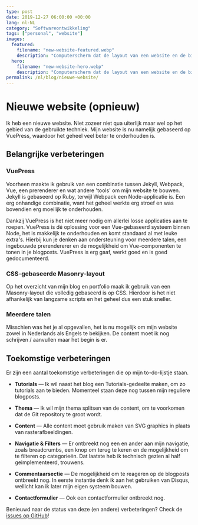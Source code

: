 ```yaml
---
type: post
date: 2019-12-27 06:00:00 +00:00
lang: nl-NL
category: "Softwareontwikkeling"
tags: ["personal", "website"]
images:
  featured:
    filename: "new-website-featured.webp"
    description: "Computerscherm dat de layout van een website en de bijbehorende code visualiseert"
  hero:
    filename: "new-website-hero.webp"
    description: "Computerscherm dat de layout van een website en de bijbehorende code visualiseert"
permalink: /nl/blog/nieuwe-website/
---
```


# Nieuwe website (opnieuw)

Ik heb een nieuwe website. Niet zozeer niet qua uiterlijk maar wel op het gebied van de gebruikte techniek. Mijn website is nu namelijk gebaseerd op VuePress, waardoor het geheel veel beter te onderhouden is.

<!-- more -->

## Belangrijke verbeteringen

### VuePress

Voorheen maakte ik gebruik van een combinatie tussen Jekyll, Webpack, Vue, een prerenderer en wat andere 'tools' om mijn website te bouwen. Jekyll is gebaseerd op Ruby, terwijl Webpack een Node-applicatie is. Een erg onhandige combinatie, want het geheel werkte erg stroef en was bovendien erg moeilijk te onderhouden.

Dankzij VuePress is het niet meer nodig om allerlei losse applicaties aan te roepen. VuePress is dé oplossing voor een Vue-gebaseerd systeem binnen Node, het is makkelijk te onderhouden en komt standaard al met leuke extra's. Hierbij kun je denken aan ondersteuning voor meerdere talen, een ingebouwde prerendererer en de mogelijkheid om Vue-componenten te tonen in je blogposts. VuePress is erg gaaf, werkt goed en is goed gedocumenteerd.

### CSS-gebaseerde Masonry-layout

Op het overzicht van mijn blog en portfolio maak ik gebruik van een Masonry-layout die volledig gebaseerd is op CSS. Hierdoor is het niet afhankelijk van langzame scripts en het geheel dus een stuk sneller.

### Meerdere talen

Misschien was het je al opgevallen, het is nu mogelijk om mijn website zowel in Nederlands als Engels te bekijken. De content moet ik nog schrijven / aanvullen maar het begin is er.

## Toekomstige verbeteringen

Er zijn een aantal toekomstige verbeteringen die op mijn to-do-lijstje staan.

- **Tutorials** &mdash; Ik wil naast het blog een Tutorials-gedeelte maken, om zo tutorials aan te bieden. Momenteel staan deze nog tussen mijn reguliere blogposts.

- **Thema** &mdash; Ik wil mijn thema splitsen van de content, om te voorkomen dat de Git repository te groot wordt.

- **Content** &mdash; Alle content moet gebruik maken van SVG graphics in plaats van rasterafbeeldingen.

- **Navigatie & Filters** &mdash; Er ontbreekt nog een en ander aan mijn navigatie, zoals breadcrumbs, een knop om terug te keren en de mogelijkheid om te filteren op categorieën. Dat laatste heb ik technisch gezien al half geimplementeerd, trouwens.

- **Commentaarsectie** &mdash; De mogelijkheid om te reageren op de blogposts ontbreekt nog. In eerste instantie denk ik aan het gebruiken van Disqus, wellicht kan ik later mijn eigen systeem bouwen.

- **Contactformulier** &mdash; Ook een contactformulier ontbreekt nog.

Benieuwd naar de status van deze (en andere) verbeteringen? Check de [issues op GitHub](https://github.com/ricardobalk/www/issues)!
